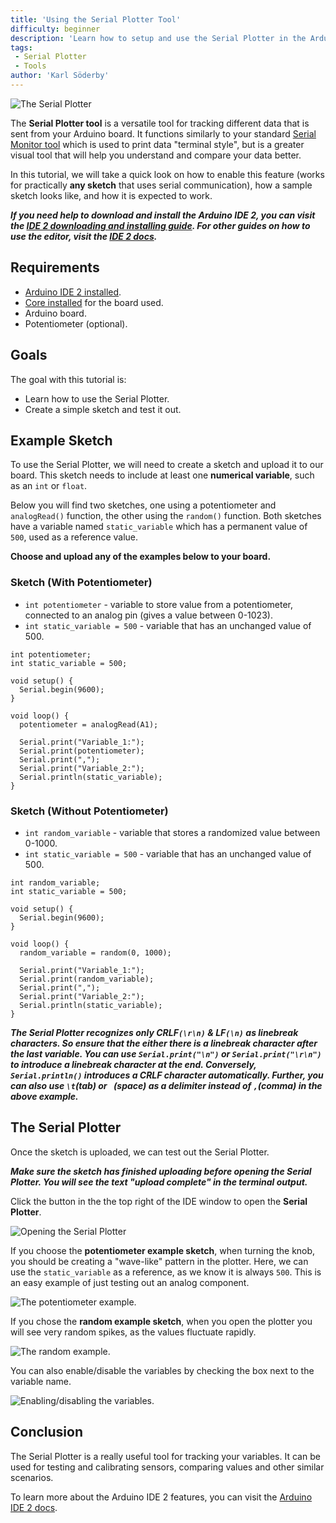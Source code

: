 ```yaml
---
title: 'Using the Serial Plotter Tool'
difficulty: beginner
description: 'Learn how to setup and use the Serial Plotter in the Arduino IDE 2.'
tags:
 - Serial Plotter
 - Tools
author: 'Karl Söderby'
---
```


![The Serial Plotter](assets/hero.png)

The **Serial Plotter tool** is a versatile tool for tracking different data that is sent from your Arduino board. It functions similarly to your standard [Serial Monitor tool](/software/ide-v2/tutorials/ide-v2-serial-monitor) which is used to print data "terminal style", but is a greater visual tool that will help you understand and compare your data better.

In this tutorial, we will take a quick look on how to enable this feature (works for practically **any sketch** that uses serial communication), how a sample sketch looks like, and how it is expected to work.

***If you need help to download and install the Arduino IDE 2, you can visit the [IDE 2 downloading and installing guide](/software/ide-v2/tutorials/getting-started/ide-v2-downloading-and-installing). For other guides on how to use the editor, visit the [IDE 2 docs](/software/ide-v2).***

## Requirements

- [Arduino IDE 2 installed](https://www.arduino.cc/en/software).
- [Core installed](/software/ide-v2/tutorials/ide-v2-board-manager) for the board used.
- Arduino board.
- Potentiometer (optional).

## Goals

The goal with this tutorial is:

- Learn how to use the Serial Plotter.
- Create a simple sketch and test it out.

## Example Sketch

To use the Serial Plotter, we will need to create a sketch and upload it to our board. This sketch needs to include at least one **numerical variable**, such as an `int` or `float`. 

Below you will find two sketches, one using a potentiometer and `analogRead()` function, the other using the `random()` function. Both sketches have a variable named `static_variable` which has a permanent value of `500`, used as a reference value.

**Choose and upload any of the examples below to your board.**

### Sketch (With Potentiometer)

- `int potentiometer` - variable to store value from a potentiometer, connected to an analog pin (gives a value between 0-1023). 
- `int static_variable = 500` -  variable that has an unchanged value of 500.

```arduino
int potentiometer;
int static_variable = 500;

void setup() {
  Serial.begin(9600);
}

void loop() {
  potentiometer = analogRead(A1);

  Serial.print("Variable_1:");
  Serial.print(potentiometer);
  Serial.print(",");
  Serial.print("Variable_2:");
  Serial.println(static_variable);
}
```

### Sketch (Without Potentiometer)

- `int random_variable` - variable that stores a randomized value between 0-1000. 
- `int static_variable = 500` -  variable that has an unchanged value of 500.

```arduino
int random_variable;
int static_variable = 500;

void setup() {
  Serial.begin(9600);
}

void loop() {
  random_variable = random(0, 1000);

  Serial.print("Variable_1:");
  Serial.print(random_variable);
  Serial.print(",");
  Serial.print("Variable_2:");
  Serial.println(static_variable);
}
```
***The Serial Plotter recognizes only CRLF`(\r\n)` & LF`(\n)` as linebreak characters. So ensure that the either there is a linebreak character after the last variable. You can use `Serial.print("\n")` or `Serial.print("\r\n")` to introduce a linebreak character at the end. Conversely, `Serial.println()` introduces a CRLF character automatically. Further, you can also use `\t`(tab) or ` `(space) as a delimiter instead of `,`(comma) in the above example.***

## The Serial Plotter

Once the sketch is uploaded, we can test out the Serial Plotter.

***Make sure the sketch has finished uploading before opening the Serial Plotter. You will see the text "upload complete" in the terminal output.***

Click the button in the the top right of the IDE window to open the **Serial Plotter**.

![Opening the Serial Plotter](assets/serial-plotter-open.png)

If you choose the **potentiometer example sketch**, when turning the knob, you should be creating a "wave-like" pattern in the plotter. Here, we can use the `static_variable` as a reference, as we know it is always `500`. This is an easy example of just testing out an analog component.

![The potentiometer example.](assets/potentiometer_plotter.gif)

If you chose the **random example sketch**, when you open the plotter you will see very random spikes, as the values fluctuate rapidly. 

![The random example.](assets/random_plotter.gif)

You can also enable/disable the variables by checking the box next to the variable name.

![Enabling/disabling the variables.](assets/enabledisable_plotter.gif)

## Conclusion

The Serial Plotter is a really useful tool for tracking your variables. It can be used for testing and calibrating sensors, comparing values and other similar scenarios.

To learn more about the Arduino IDE 2 features, you can visit the [Arduino IDE 2 docs](/software/ide-v2).
